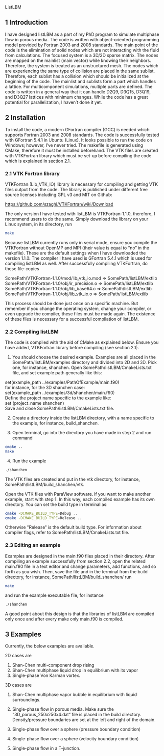 ListLBM

## 1	Introduction

I have designed listLBM as a part of my PhD program to simulate multiphase flow in porous media. The code is written with object-oriented programming model provided by Fortran 2003 and 2008 standards. The main point of the code is the elimination of solid nodes which are not interacting with the fluid from calculations. The focused system is a 3D/2D sparse matrix. The nodes are mapped on the mainlist (main vector) while knowing their neighbors. Therefore, the system is treated as an unstructured mesh.  The nodes which are experiencing the same type of collision are placed in the same sublist. Therefore, each sublist has a collision which should be initialized at the beginning of the code. The mainlist and sublists form a part which handles a lattice. For multicomponent simulations, multiple parts are defined. The code is written in a general way that it can handle D2Q9, D3Q15, D3Q19, and D3Q27 lattices with minimum changes. While the code has a great potential for parallelization, I haven’t done it yet. 
## 2	Installation

To install the code, a modern GFortran compiler (GCC) is needed which supports Fortran 2003 and 2008 standards. The code is successfully tested with GFortran 5.4.1 in Ubuntu (Linux). It looks possible to run the code on Windows; however, I’ve never tried. The makefile is generated using CMake, therefore it must be installed beforehand. The VTK files are created with VTKFortran library which must be set-up before compiling the code which is explained in section ‎2.1.

### 2.1	VTK Fortran library

VTKFortran (Lib_VTK_IO) library is necessary for compiling and getting VTK files output from the code. The library is published under different free source licenses including GPL v3 and MIT on Github:

https://github.com/szaghi/VTKFortran/wiki/Download

The only version I have tested with listLBM is VTKFortran-1.1.0, therefore, I recommend users to do the same.  Simply download the library on your Linux system, in its directory, run

```bash
make
```

Because listLBM currently runs only in serial mode, ensure you compile the VTKFortran without OpenMP and MPI (their value is equal to “no” in the makefile). These are the default settings when I have downloaded the version 1.1.0. The compiler I have used is GFortran 5.4.1 which is used for compiling listLBM as well. After successfully compiling VTKFortran, do these file-copies

SomePath/VTKFortran-1.1.0/mod/lib_vtk_io.mod  =>   SomePath/listLBM/extlib  
SomePath/VTKFortran-1.1.0/obj/ir_precision.o      =>   SomePath/listLBM/extlib  
SomePath/VTKFortran-1.1.0/obj/lib_base64.o        =>   SomePath/listLBM/extlib  
SomePath/VTKFortran-1.1.0/obj/lib_vtk_io.o         =>   SomePath/listLBM/extlib  

This process should be done just once on a specific machine. But remember if you change the operating system, change your compiler, or even upgrade the compiler, these files must be made again. The existence of these files is necessary for a successful compilation of listLBM.

### 2.2	Compiling listLBM

The code is compiled with the aid of CMake as explained below. Ensure you have added, VTKFortran library before compiling (see section ‎2.1).

1) You should choose the desired example. Examples are all placed in the SomePath/listLBM/examples directory and divided into 2D and 3D.  Pick one, for instance, shanchen. Open SomePath/listLBM/CmakeLists.txt file, and set example path generally like this:

set(example_path ../examples/PathOfExample/main.f90)  
for instance, for the 3D shanchen case:  
set(example_path ../examples/3d/shanchen/main.f90)  
Define the project name specific to the example like:  
set (project_name shanchen)  
Save and close SomePath/listLBM/CmakeLists.txt file.  

2) Create a directory inside the listLBM directory, with a name specific to the example, for instance, build_shanchen.  

3) Open terminal, go into the directory you have made in step 2 and run command  

```bash
cmake ..  
make  
```

4) Run the example

```bash
./shanchen
```

The VTK files are created and put in the vtk directory, for instance, SomePath/listLBM/build_shanchen/vtk.

Open the VTK files with ParaView software. If you want to make another example, start with step 1. In this way, each compiled example has its own directory. You can set the build type in terminal as:

```bash
cmake -DCMAKE_BUILD_TYPE=Debug ..
cmake -DCMAKE_BUILD_TYPE=Release ..
```

Otherwise "Release" is the default build type. For information about compiler flags, refer to SomePath/listLBM/CmakeLists.txt file.

### 2.3	Editing an example

Examples are designed in the main.f90 files placed in their directory. After compiling an example successfully from section ‎2.2, open the related main.f90 file in a text editor and change parameters, add functions, and so forth as you wish. Then, save the file and in the terminal from the build directory, for instance, SomePath/listLBM/build_shanchen/ run 

```bash
make
```

and run the example executable file, for instance

```bash
./shanchen
```

A good point about this design is that the libraries of listLBM are compiled only once and after every make only main.f90 is compiled.  

## 3	Examples

Currently, the below examples are available.

2D cases are

1)	Shan-Chen multi-component drop rising  
2)	Shan-Chen multiphase liquid drop in equilibrium with its vapor  
3)	Single-phase Von Karman vortex.  

3D cases are  
1)	Shan-Chen multiphase vapor bubble in equilibrium with liquid surroundings.   

2)	Single-phase flow in porous media. Make sure the “3D_porous_250x250x4.dat” file is placed in the build directory. Density/pressure boundaries are set at the left and right of the domain.

3)	Single-phase flow over a sphere (pressure boundary condition)

4)	Single-phase flow over a sphere (velocity boundary condition)

5)	Single-phase flow in a T-junction.
